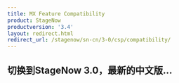 ```yaml
---
title: MX Feature Compatibility
product: StageNow
productversion: '3.4'
layout: redirect.html
redirect_url: /stagenow/sn-cn/3-0/csp/compatibility/
---
```


## 切换到StageNow 3.0，最新的中文版...











